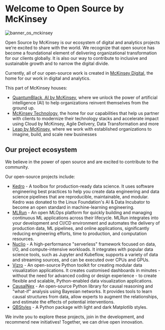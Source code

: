 # Welcome to Open Source by McKinsey

![banner_os_mckinsey](https://github.com/mckinsey/.github/assets/43755008/a5ded6a4-dfc2-4fb1-b1cc-bd97c54da56f)

Open Source by McKinsey is our ecosystem of digital and analytics projects we're excited to share with the world. We recognize that open source has become a foundational element of delivering organizational transformation for our clients globally. It is also our way to contribute to inclusive and sustainable growth and to narrow the digital divide. 

Currently, all of our open-source work is created in [McKinsey Digital](https://www.mckinsey.com/capabilities/mckinsey-digital/how-we-help-clients), the home for our work in digital and analytics. 

This part of McKinsey houses: 

 - [QuantumBlack, AI by McKinsey](https://www.mckinsey.com/capabilities/quantumblack/how-we-help-clients), where we unlock the power of artificial intelligence (AI) to help organizations reinvent themselves from the ground up.
 - [McKinsey Technology](https://www.mckinsey.com/capabilities/mckinsey-digital/mckinsey-technology/overview), the home for our capabilities that help us partner with clients to modernize their technology stacks and accelerate impact using Cloud by McKinsey, Agile Delivery, Data Transformation and more
 - [Leap by McKinsey](https://www.mckinsey.com/capabilities/mckinsey-digital/leap/overview), where we work with established organizations to imagine, build, and scale new businesses


## Our project ecosystem

We believe in the power of open source and are excited to contribute to the community. 

Our open-source projects include:

  - [Kedro](https://github.com/kedro-org/kedro) - A toolbox for production-ready data science. It uses software engineering best practices to help you create data engineering and data science pipelines that are reproducible, maintainable, and modular. Kedro was donated to the Linux Foundation's AI & Data Incubator to become an open standard in machine-learning engineering.
  - [MLRun](https://github.com/mlrun/mlrun) - An open MLOps platform for quickly building and managing continuous ML applications across their lifecycle. MLRun integrates into your development and CI/CD environment and automates the delivery of production data, ML pipelines, and online applications, significantly reducing engineering efforts, time to production, and computation resources.
  - [Nuclio](https://github.com/nuclio/nuclio) - A high-performance "serverless" framework focused on data, I/O, and compute-intensive workloads. It integrates with popular data science tools, such as Jupyter and Kubeflow, supports a variety of data and streaming sources, and can be executed over CPUs and GPUs.
  - [Vizro](https://github.com/mckinsey/vizro) - An open-source Python toolkit for creating modular data visualization applications. It creates customised dashboards in minutes - without the need for advanced coding or design experience - to create flexible and scalable, Python-enabled data visualization applications.
  - [CausalNex](https://github.com/mckinsey/causalnex) - An open-source Python library for causal reasoning and "what-if" analysis using Bayesian networks. It provides tools to learn causal structures from data, allow experts to augment the relationships, and estimate the effects of potential interventions.
  - [QBStyles](https://github.com/mckinsey/qbstyles) - A Python package with light and dark Matplotlib styles.

We invite you to explore these projects, join in the development, and recommend new initiatives! Together, we can drive open innovation.
